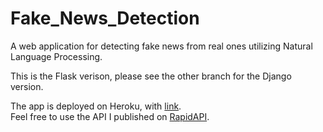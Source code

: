 # Fake_News_Detection
A web application for detecting fake news from real ones utilizing Natural Language Processing.

This is the Flask verison, please see the other branch for the Django version.

The app is deployed on Heroku, with [link](https://fakenewsdetectorflask.herokuapp.com/).  
Feel free to use the API I published on [RapidAPI](https://rapidapi.com/fangyiyu/api/fake-news-detection1/).
